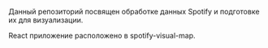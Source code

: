Данный репозиторий посвящен обработке данных Spotify и подготовке их для визуализации.


React приложение расположено в spotify-visual-map.
